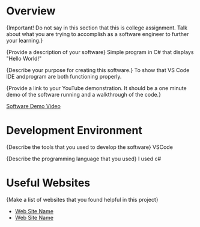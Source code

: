 # Overview

{Important!  Do not say in this section that this is college assignment.  Talk about what you are trying to accomplish as a software engineer to further your learning.}

{Provide a description of your software}
Simple program in C# that displays "Hello World!"

{Describe your purpose for creating this software.}
To show that VS Code IDE andprogram are both functioning properly.

{Provide a link to your YouTube demonstration.  It should be a one minute demo of the software running and a walkthrough of the code.}

[Software Demo Video](http://youtube.link.goes.here)

# Development Environment

{Describe the tools that you used to develop the software}
VSCode

{Describe the programming language that you used}
I used c#

# Useful Websites

{Make a list of websites that you found helpful in this project}
* [Web Site Name](http://url.link.goes.here)
* [Web Site Name](http://url.link.goes.here)
